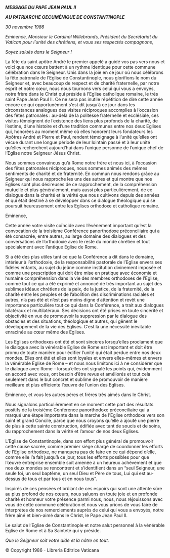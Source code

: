 ***MESSAGE DU PAPE JEAN PAUL II***

***AU PATRIARCHE OECUMÉNIQUE DE CONSTANTINOPLE***

*30 novembre 1986*

*Eminence, Monsieur le Cardinal Willebrands, Président du Secrétariat du Vatican pour l’unité des chrétiens, et vous ses respectés compagnons,*

*Soyez salués dans le Seigneur !*

La fête du saint apôtre André le premier appelé a guidé vos pas vers nous et voici que nos cœurs battent à un rythme identique pour cette commune célébration dans le Seigneur. Unis dans la joie en ce jour où nous célébrons la fête patronale de l’Eglise de Constantinople, nous glorifions le nom du Seigneur et, avec beaucoup de respect et de charité fraternelle, par notre esprit et notre cœur, nous nous tournons vers celui qui vous a envoyés, notre frère dans le Christ qui préside à l’Eglise catholique romaine, le très saint Pape Jean Paul II. Ce ne sera pas inutile répétition de dire cette année encore ce qui opportunément s’est dit jusqu’à ce jour dans les circonstances analogues des visites réciproques accomplies à l’occasion des fêtes patronales : au-delà de la politesse fraternelle et ecclésiale, ces visites témoignent de l’existence des liens plus profonds de la charité, de l’estime, d’une histoire et d’une tradition communes entre nos deux Eglises qui, honorées au moment même où elles honorent leurs fondateurs les Apôtres André et Pierre et Paul, rendent témoignage à l’unité qu’elles ont vécue durant une longue période de leur lointain passé et à leur unité qu’elles recherchent aujourd’hui dans l’unique personne de l’unique chef de l’Eglise notre Seigneur Jésus Christ.

Nous sommes convaincus qu’à Rome notre frère et nous ici, à l’occasion des fêtes patronales réciproques, nous sommes animés des mêmes sentiments de charité et de fraternité. En commun nous rendons grâce au Seigneur qui nous rapproche les uns des autres et qui montre que nos Eglises sont plus désireuses de ce rapprochement, de la compréhension mutuelle et plus généralement, mais aussi plus particulièrement, de ce dialogue dans la charité et la vérité que nous cultivons depuis des années et qui était destiné à se développer dans ce dialogue théologique qui se poursuit heureusement entre les Eglises orthodoxe et catholique romaine.

Eminence,

Cette année votre visite coïncide avec l’événement important qu’est la convocation de la troisième Conférence panorthodoxe préconciliaire qui a été consacrée, entre autres, au large domaine des dialogues et des conversations de l’orthodoxie avec le reste du monde chrétien et tout spécialement avec l’antique Eglise de Rome.

Si a été des plus utiles tant ce que la Conférence a dit dans le domaine, intérieur à l’orthodoxie, de la responsabilité pastorale de l’Eglise envers ses fidèles enfants, au sujet du jeûne comme institution divinement imposée et comme une prescription qui doit être mise en pratique avec économie et humaine compréhension dans la vie des membres orthodoxes de l’Eglise, comme tout ce qui a été exprimé et annoncé de très important au sujet des sublimes idéaux chrétiens de la paix, de la justice, de la fraternité, de la charité entre les peuples et de l’abolition des discriminations raciales et autres, n’a pas été et n’est pas moins digne d’attention et revêt une importance particulière tout ce qui dans la Conférence, a trait aux dialogues bilatéraux et multilatéraux. Ses décisions ont été prises en toute sincérité et objectivité en vue de promouvoir la suppression par le dialogue des obstacles et des situations, théologique et autres, qui gênent le développement de la vie des Eglises. C’est là une nécessité inévitable enracinée au cœur même des Eglises.

Les Eglises orthodoxes ont été et sont sincères lorsqu’elles proclament que le dialogue avec la vénérable Eglise de Rome est important et doit être promu de toute manière pour édifier l’unité qui était perdue entre nos deux mondes. Elles ont été et elles sont loyales et envers elles-mêmes et envers la vénérable Eglise de Rome – et nous nous limitons ici à ne considérer que le dialogue avec Rome – lorsqu’elles ont signalé les points qui, évidemment en accord avec vous, ont besoin d’être revus et améliorés et tout cela seulement dans le but concret et sublime de promouvoir de manière meilleure et plus efficiente l’œuvre de l’union des Eglises.

Eminence, et vous les autres pères et frères très aimés dans le Christ.

Nous signalons particulièrement en ce moment cette part des résultats positifs de la troisième Conférence panorthodoxe préconciliaire qui a marqué une étape importante dans la marche de l’Eglise orthodoxe vers son saint et grand Concile, parce que nous croyons qu’elle a ajouté une pierre de plus à cette sainte construction, édifiée avec tant de soucis et de soins, du rapprochement dans la vérité et l’amour de nos deux Eglises.

L’Eglise de Constantinople, dans son effort plus général de promouvoir cette cause sacrée, comme premier siège chargé de coordonner les efforts de l’Eglise orthodoxe, ne manquera pas de faire en ce qui dépend d’elle, comme elle l’a fait jusqu’à ce jour, tous les efforts possibles pour que l’œuvre entreprise ensemble soit amenée à un heureux achèvement et que nos deux mondes se rencontrent et s’identifient dans un “seul Seigneur, une seule foi, un seul baptême, un seul Dieu et Père de tous, Lui qui est au-dessus de tous et par tous et en nous tous”.

Inspirés de ces pensées et brûlant de ces espoirs qui sont une attente sûre au plus profond de nos cœurs, nous saluons en toute joie et en profonde charité et honneur votre présence parmi nous, nous, nous réjouissons avec vous de cette commune célébration et nous vous prions de vous faire de interprètes de nos remerciements auprès de celui qui vous a envoyés, notre frère aîné et bien-aimé dans le Christ, le Pape Jean Paul II.

Le salut de l’Eglise de Constantinople et notre salut personnel à la vénérable Eglise de Rome et à Sa Sainteté qui y préside.

*Que le Seigneur soit votre aide et la nôtre en tout.*

© Copyright 1986 - Libreria Editrice Vaticana